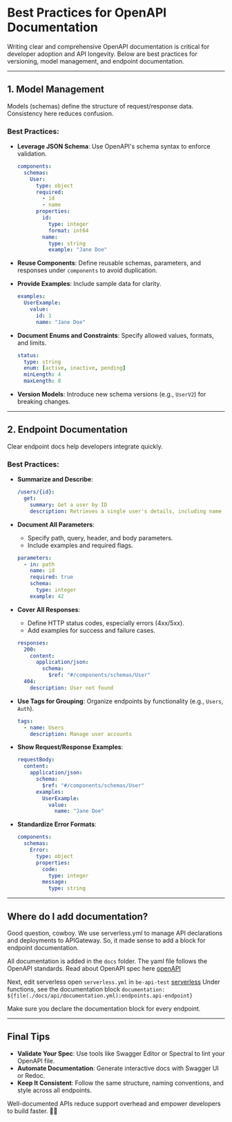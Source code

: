 # Best Practices for OpenAPI Documentation

Writing clear and comprehensive OpenAPI documentation is critical for developer adoption and API longevity. Below are best practices for versioning, model management, and endpoint documentation.

---

## 1. Model Management

Models (schemas) define the structure of request/response data. Consistency here reduces confusion.

### Best Practices:
- **Leverage JSON Schema**: Use OpenAPI's schema syntax to enforce validation.
  
  ```yaml
  components:
    schemas:
      User:
        type: object
        required:
          - id
          - name
        properties:
          id:
            type: integer
            format: int64
          name:
            type: string
            example: "Jane Doe"
  ```
- **Reuse Components**: Define reusable schemas, parameters, and responses under `components` to avoid duplication.
- **Provide Examples**: Include sample data for clarity.
  
  ```yaml
  examples:
    UserExample:
      value:
        id: 1
        name: "Jane Doe"
  ```
- **Document Enums and Constraints**: Specify allowed values, formats, and limits.
  
  ```yaml
  status:
    type: string
    enum: [active, inactive, pending]
    minLength: 4
    maxLength: 8
  ```
- **Version Models**: Introduce new schema versions (e.g., `UserV2`) for breaking changes.

---

## 2. Endpoint Documentation

Clear endpoint docs help developers integrate quickly.

### Best Practices:
- **Summarize and Describe**:
  
  ```yaml
  /users/{id}:
    get:
      summary: Get a user by ID
      description: Retrieves a single user's details, including name and contact info.
  ```
- **Document All Parameters**:
  - Specify path, query, header, and body parameters.
  - Include examples and required flags.
  
  ```yaml
  parameters:
    - in: path
      name: id
      required: true
      schema:
        type: integer
      example: 42
  ```
- **Cover All Responses**:
  - Define HTTP status codes, especially errors (4xx/5xx).
  - Add examples for success and failure cases.
  
  ```yaml
  responses:
    200:
      content:
        application/json:
          schema:
            $ref: "#/components/schemas/User"
    404:
      description: User not found
  ```
- **Use Tags for Grouping**: Organize endpoints by functionality (e.g., `Users`, `Auth`).
  
  ```yaml
  tags:
    - name: Users
      description: Manage user accounts
  ```
- **Show Request/Response Examples**:
  
  ```yaml
  requestBody:
    content:
      application/json:
        schema:
          $ref: "#/components/schemas/User"
        examples:
          UserExample:
            value:
              name: "Jane Doe"
  ```
- **Standardize Error Formats**:
  
  ```yaml
  components:
    schemas:
      Error:
        type: object
        properties:
          code:
            type: integer
          message:
            type: string
  ```

---

## Where do I add documentation?
Good question, cowboy. We use serverless.yml to manage API declarations and deployments to APIGateway. So, it made sense to add a block for endpoint documentation.

All documentation is added in the `docs` folder. The yaml file follows the OpenAPI standards. Read about OpenAPI spec here [openAPI](https://github.com/OAI/OpenAPI-Specification)

Next, edit serverless open `serverless.yml` in `be-api-test` [serverless](https://github.com/Advanced-Infrastructure/be-api-test/blob/dev/serverless.yml)
Under functions, see the documentation block `documentation: ${file(./docs/api/documentation.yml):endpoints.api-endpoint}`

Make sure you declare the documentation block for every endpoint.


---


## Final Tips
- **Validate Your Spec**: Use tools like Swagger Editor or Spectral to lint your OpenAPI file.
- **Automate Documentation**: Generate interactive docs with Swagger UI or Redoc.
- **Keep It Consistent**: Follow the same structure, naming conventions, and style across all endpoints.

Well-documented APIs reduce support overhead and empower developers to build faster. 📘🚀
